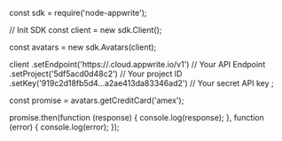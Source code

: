 const sdk = require('node-appwrite');

// Init SDK
const client = new sdk.Client();

const avatars = new sdk.Avatars(client);

client
    .setEndpoint('https://<REGION>.cloud.appwrite.io/v1') // Your API Endpoint
    .setProject('5df5acd0d48c2') // Your project ID
    .setKey('919c2d18fb5d4...a2ae413da83346ad2') // Your secret API key
;

const promise = avatars.getCreditCard('amex');

promise.then(function (response) {
    console.log(response);
}, function (error) {
    console.log(error);
});